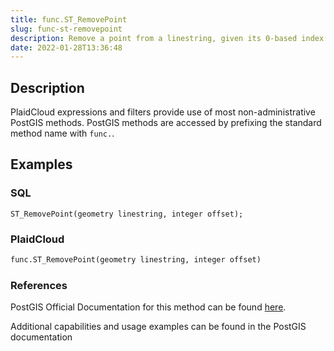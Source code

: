 ```yaml
---
title: func.ST_RemovePoint
slug: func-st-removepoint
description: Remove a point from a linestring, given its 0-based index
date: 2022-01-28T13:36:48
---
```



## Description


PlaidCloud expressions and filters provide use of most non-administrative PostGIS methods. PostGIS methods are accessed by prefixing the standard method name with `func.`.



## Examples


### SQL



```
ST_RemovePoint(geometry linestring, integer offset);
```


### PlaidCloud



```python
func.ST_RemovePoint(geometry linestring, integer offset)
```


### References


PostGIS Official Documentation for this method can be found [here](https://postgis.net/docs/manual-3.1/ST_RemovePoint.html).



Additional capabilities and usage examples can be found in the PostGIS documentation

